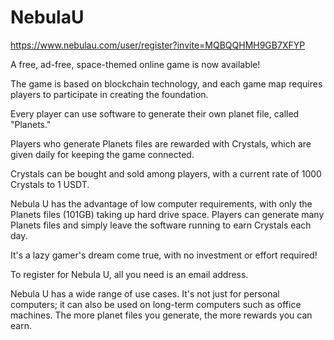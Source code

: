 # NebulaU
https://www.nebulau.com/user/register?invite=MQBQQHMH9GB7XFYP

A free, ad-free, space-themed online game is now available!

The game is based on blockchain technology, and each game map requires players to participate in creating the foundation.

Every player can use software to generate their own planet file, called "Planets."

Players who generate Planets files are rewarded with Crystals, which are given daily for keeping the game connected.

Crystals can be bought and sold among players, with a current rate of 1000 Crystals to 1 USDT.

Nebula U has the advantage of low computer requirements, with only the Planets files (101GB) taking up hard drive space. Players can generate many Planets files and simply leave the software running to earn Crystals each day.

It's a lazy gamer's dream come true, with no investment or effort required!

To register for Nebula U, all you need is an email address.

Nebula U has a wide range of use cases. It's not just for personal computers; it can also be used on long-term computers such as office machines. The more planet files you generate, the more rewards you can earn.
